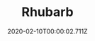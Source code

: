 ---
templateKey: blog-post
title: Rhubarb
type: fruit
description: The stalks are extremely tart, but make a great dessert when sweetened
featuredpost: false
date: 2020-02-10T00:00:02.711Z
featuredimage: /img/Rhubarb.png
sellPrice: 220
tags: 
  - Spring
  -  fruit
---